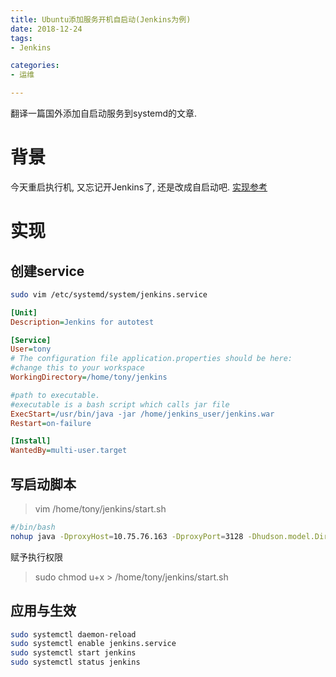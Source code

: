 ```yaml
---
title: Ubuntu添加服务开机自启动(Jenkins为例)
date: 2018-12-24
tags:
- Jenkins

categories: 
- 运维

---
```

翻译一篇国外添加自启动服务到systemd的文章.
<!--more-->
# 背景
今天重启执行机, 又忘记开Jenkins了, 还是改成自启动吧. [实现参考](https://dzone.com/articles/run-your-java-application-as-a-service-on-ubuntu)
# 实现
## 创建service
```bash
sudo vim /etc/systemd/system/jenkins.service
```
```ini
[Unit]
Description=Jenkins for autotest

[Service]
User=tony
# The configuration file application.properties should be here:
#change this to your workspace
WorkingDirectory=/home/tony/jenkins

#path to executable. 
#executable is a bash script which calls jar file
ExecStart=/usr/bin/java -jar /home/jenkins_user/jenkins.war
Restart=on-failure

[Install]
WantedBy=multi-user.target
```
## 写启动脚本
>vim /home/tony/jenkins/start.sh
```bash
#/bin/bash
nohup java -DproxyHost=10.75.76.163 -DproxyPort=3128 -Dhudson.model.DirectoryBrowserSupport.CSP= -Duser.timezone=Asia/Shanghai -jar `dirname $0`/jenkins.war >2&1 &
```
赋予执行权限
>sudo chmod u+x > /home/tony/jenkins/start.sh

## 应用与生效
```bash
sudo systemctl daemon-reload
sudo systemctl enable jenkins.service
sudo systemctl start jenkins
sudo systemctl status jenkins
```

<!--stackedit_data:
eyJoaXN0b3J5IjpbLTE0MjczMjgwNCwtMzgzNDEzNzkwLDQzMD
kxMjI2MV19
-->